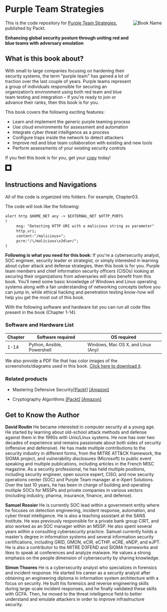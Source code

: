 # Purple Team Strategies

<a href="https://www.packtpub.com/product/purple-team-strategies/9781801074292"><img src="https://static.packt-cdn.com/products/9781801074292/cover/smaller" alt="Book Name" height="256px" align="right"></a>

This is the code repository for [Purple Team Strategies](https://www.packtpub.com/product/purple-team-strategies/9781801074292), published by Packt.

**Enhancing global security posture through uniting red and blue teams with adversary emulation**

## What is this book about?
With small to large companies focusing on hardening their security systems, the term "purple team" has gained a lot of traction over the last couple of years. Purple teams represent a group of individuals responsible for securing an organization’s environment using both red team and blue team testing and integration – if you’re ready to join or advance their ranks, then this book is for you.

This book covers the following exciting features: 
* Learn and implement the generic purple teaming process
* Use cloud environments for assessment and automation
* Integrate cyber threat intelligence as a process
* Configure traps inside the network to detect attackers
* Improve red and blue team collaboration with existing and new tools
* Perform assessments of your existing security controls

If you feel this book is for you, get your [copy](https://www.amazon.com/Purple-Team-Strategies-Enhancing-adversary-ebook/dp/B0B12R8DFJ) today!

<a href="https://www.packtpub.com/?utm_source=github&utm_medium=banner&utm_campaign=GitHubBanner"><img src="https://raw.githubusercontent.com/PacktPublishing/GitHub/master/GitHub.png" alt="https://www.packtpub.com/" border="5" /></a>

## Instructions and Navigations
All of the code is organized into folders. For example, Chapter03.

The code will look like the following:
```
alert http $HOME_NET any -> $EXTERNAL_NET $HTTP_PORTS
(
     msg: "Detecting HTTP URI with a malicious string as parameter"
     http_uri;
     content:"/malicious=";
     pcre:"/\/malicious\x3d\w+/";
)
```

**Following is what you need for this book:**
If you're a cybersecurity analyst, SOC engineer, security leader or strategist, or simply interested in learning about cyber attack and defense strategies, then this book is for you. Purple team members and chief information security officers (CISOs) looking at securing their organizations from adversaries will also benefit from this book. You’ll need some basic knowledge of Windows and Linux operating systems along with a fair understanding of networking concepts before you can jump in, while ethical hacking and penetration testing know-how will help you get the most out of this book.

With the following software and hardware list you can run all code files present in the book (Chapter 1-14).

### Software and Hardware List

| Chapter  | Software required                                                                                  | OS required                        |
| -------- | ---------------------------------------------------------------------------------------------------| -----------------------------------|
| 1-14     | Python, Ansible, Powershell									                                                      | Windows, Mac OS X, and Linux (Any) |


We also provide a PDF file that has color images of the screenshots/diagrams used in this book. [Click here to download it](https://static.packt-cdn.com/downloads/9781801074292_ColorImages.pdf).

### Related products <Other books you may enjoy>
* Mastering Defensive Security[[Packt]](https://www.packtpub.com/product/mastering-defensive-security/9781800208162) [[Amazon]](https://www.amazon.com/Mastering-Defensive-Security-techniques-infrastructure/dp/1800208162)

* Cryptography Algorithms [[Packt]](https://www.packtpub.com/product/cryptography-algorithms/9781789617139) [[Amazon]](https://www.amazon.com/Next-generation-Cryptography-Algorithms-Explained-implementation-ebook/dp/B093Y11H9Q)

## Get to Know the Author
**David Routin**
He became interested in computer security at a young age. He started by learning about old-school attack methods and defense against them in the 1990s with Unix/Linux systems. He now has over two decades of experience and remains passionate about both sides of security (offensive and defensive). He has made multiple contributions to the security industry in different forms, from the MITRE ATT&CK framework, the SIGMA project, and vulnerability disclosures (Microsoft) to public event speaking and multiple publications, including articles in the French MISC magazine.
As a security professional, he has held multiple positions, including security engineer, open source expert, CISO, and now security operations center (SOC) and Purple Team manager at e-Xpert Solutions. Over the last 10 years, he has been in charge of building and operating multiple SOCs for MSSPs and private companies in various sectors (including industry, pharma, insurance, finance, and defense).

**Samuel Rossier**
He is currently SOC lead within a government entity where he focuses on detection engineering, incident response, automation, and cyber threat intelligence. He is also a teaching assistant at the SANS Institute. He was previously responsible for a private bank group CIRT, and also worked as an SOC manager within an MSSP. He also spent several years within a consulting cybersecurity practice.
Samuel currently holds a master's degree in information systems and several information security certifications, including GRID, GMON, eCIR, eCTHP, eCRE, eNDP, and eJPT.
He is also a contributor to the MITRE D3FEND and SIGMA frameworks and likes to speak at conferences and analyze malware. He values a strong emphasis on the people dimension of cybersecurity by sharing knowledge.

**Simon Thoores**
He is a cybersecurity analyst who specializes in forensics and incident response. He started his career as a security analyst after obtaining an engineering diploma in information system architecture with a focus on security. He built his forensics and reverse engineering skills during large-scale incident responses, and he finally validated these skills with GCFA. Then, he moved to the threat intelligence field to better understand and emulate attackers in order to improve infrastructure security.
